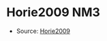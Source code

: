 <a name="material" />

# Horie2009 NM3
<script type="application/ld+json">
  {
    "@context": "https://schema.org/",
    "@type": "ChemicalSubstance",
    "http://purl.org/dc/terms/conformsTo":
      {
        "@type": "CreativeWork",
        "@id": "https://bioschemas.org/profiles/ChemicalSubstance/0.4-RELEASE/"
      },
    "@id": "https://egonw.github.io/nanowiki/nanowiki180.html#material",
    "name": "Horie2009 NM3",
    "sameAs": "http://127.0.0.1/mediawiki/index.php/Special:URIResolver/Horie2009_NM3"
  }
</script>


* Source: [Horie2009](Horie2009.md)
